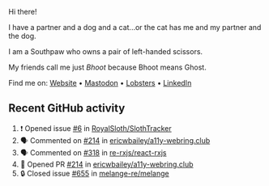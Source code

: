 Hi there!

I have a partner and a dog and a cat...or the cat has me and my partner and the dog.

I am a Southpaw who owns a pair of left-handed scissors.

My friends call me just *Bhoot* because Bhoot means Ghost.

Find me on: [Website](https://bhoot.dev) • [Mastodon](https://functional.cafe/@bhoot) • [Lobsters](https://lobste.rs/~bhoot) • [LinkedIn](https://linkedin.com/in/jbhoot)

## Recent GitHub activity

<!--START_SECTION:activity-->
1. ❗ Opened issue [#6](https://github.com/RoyalSloth/SlothTracker/issues/6) in [RoyalSloth/SlothTracker](https://github.com/RoyalSloth/SlothTracker)
2. 🗣 Commented on [#214](https://github.com/ericwbailey/a11y-webring.club/pull/214#issuecomment-2566121992) in [ericwbailey/a11y-webring.club](https://github.com/ericwbailey/a11y-webring.club)
3. 🗣 Commented on [#318](https://github.com/re-rxjs/react-rxjs/issues/318#issuecomment-2544726388) in [re-rxjs/react-rxjs](https://github.com/re-rxjs/react-rxjs)
4. 💪 Opened PR [#214](https://github.com/ericwbailey/a11y-webring.club/pull/214) in [ericwbailey/a11y-webring.club](https://github.com/ericwbailey/a11y-webring.club)
5. 🔒 Closed issue [#655](https://github.com/melange-re/melange/issues/655) in [melange-re/melange](https://github.com/melange-re/melange)
<!--END_SECTION:activity-->
